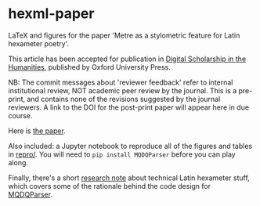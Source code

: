 # hexml-paper

LaTeX and figures for the paper 'Metre as a stylometric feature for Latin hexameter poetry'.

This article has been accepted for publication in [Digital Scholarship in the Humanities](https://academic.oup.com/dsh), published by Oxford University Press.

NB: The commit messages about 'reviewer feedback' refer to internal institutional review, NOT academic peer review by the journal. This is a pre-print, and contains none of the revisions suggested by the journal reviewers. A link to the DOI for the post-print paper will appear here in due course.

Here is [the paper](the_paper.pdf).

Also included: a Jupyter notebook to reproduce all of the figures and tables in [repro/](repro). You will need to `pip install MQDQParser` before you can play along.

Finally, there's a short [research note](hexameter_stuff.pdf) about technical Latin hexameter stuff, which covers some of the rationale behind the code design for [MQDQParser](https://github.com/bnagy/mqdq-parser).
